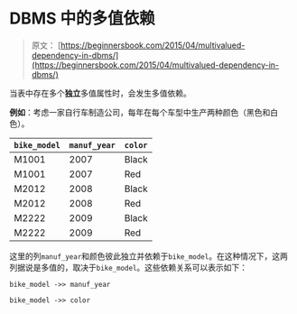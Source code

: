 # DBMS 中的多值依赖

> 原文： [https://beginnersbook.com/2015/04/multivalued-dependency-in-dbms/](https://beginnersbook.com/2015/04/multivalued-dependency-in-dbms/)

当表中存在多个**独立**多值属性时，会发生多值依赖。

**例如**：考虑一家自行车制造公司，每年在每个车型中生产两种颜色（黑色和白色）。

| `bike_model` | `manuf_year` | `color` |
| --- | --- | --- |
| M1001 | 2007 | Black |
| M1001 | 2007 | Red |
| M2012 | 2008 | Black |
| M2012 | 2008 | Red |
| M2222 | 2009 | Black |
| M2222 | 2009 | Red |

这里的列`manuf_year`和颜色彼此独立并依赖于`bike_model`。在这种情况下，这两列据说是多值的，取决于`bike_model`。这些依赖关系可以表示如下：

```
bike_model ->> manuf_year

bike_model ->> color
```